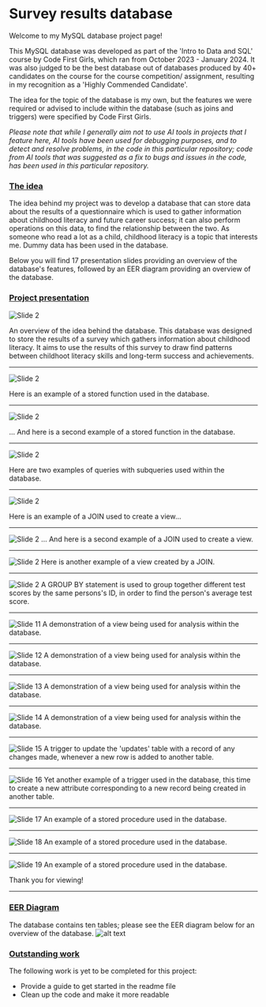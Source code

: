 # Survey results database

Welcome to my MySQL database project page!

This MySQL database was developed as part of the 'Intro to Data and SQL' course by Code First Girls, which ran from October 2023 - January 2024. It was also judged to be the best database out of databases produced by 40+ candidates on the course for the course competition/ assignment, resulting in my recognition as a 'Highly Commended Candidate'.

The idea for the topic of the database is my own, but the features we were required or advised to include within the database (such as joins and triggers) were specified by Code First Girls. 

*Please note that while I generally aim not to use AI tools in projects that I feature here, AI tools have been used for debugging purposes, and to detect and resolve problems, in the code in this particular repository; code from AI tools that was suggested as a fix to bugs and issues in the code, has been used in this particular repository.*

### <ins>The idea</ins>
The idea behind my project was to develop a database that can store data about the results of a questionnaire which is used to gather information about childhood literacy and future career success; it can also perform operations on this data, to find the relationship between the two. As someone who read a lot as a child, childhood literacy is a topic that interests me. Dummy data has been used in the database. 

Below you will find 17 presentation slides providing an overview of the database's features, followed by an EER diagram providing an overview of the database.

### <ins> Project presentation </ins>

![Slide 2](Presentation%20slides/Slide2.PNG)

An overview of the idea behind the database. This database was designed to store the results of a survey which gathers information about childhood literacy. It aims to use the results of this survey to draw find patterns between childhoot literacy skills and long-term success and achievements.

---
![Slide 2](Presentation%20slides/Slide4.PNG)

Here is an example of a stored function used in the database.

---
![Slide 2](Presentation%20slides/Slide5.PNG)

... And here is a second example of a stored function in the database.

---
![Slide 2](Presentation%20slides/Slide6.PNG)

Here are two examples of queries with subqueries used within the database.

---
![Slide 2](Presentation%20slides/Slide7.PNG)

Here is an example of a JOIN used to create a view...

---
![Slide 2](Presentation%20slides/Slide8.PNG)
... And here is a second example of a JOIN used to create a view.


---
![Slide 2](Presentation%20slides/Slide9.PNG)
Here is another example of a view created by a JOIN.


---
![Slide 2](Presentation%20slides/Slide10.PNG)
A GROUP BY statement is used to group together different test scores by the same persons's ID, in order to find the person's average test score.


---
![Slide 11](Presentation%20slides/Slide11.PNG)
A demonstration of a view being used for analysis within the database.


---
![Slide 12](Presentation%20slides/Slide12.PNG)
A demonstration of a view being used for analysis within the database.


---
![Slide 13](Presentation%20slides/Slide13.PNG)
A demonstration of a view being used for analysis within the database.


---
![Slide 14](Presentation%20slides/Slide14.PNG)
A demonstration of a view being used for analysis within the database.


---
![Slide 15](Presentation%20slides/Slide15.PNG)
A trigger to update the 'updates' table with a record of any changes made, whenever a new row is added to another table.


---
![Slide 16](Presentation%20slides/Slide16.PNG)
Yet another example of a trigger used in the database, this time to create a new attribute corresponding to a new record being created in another table.


---
![Slide 17](Presentation%20slides/Slide17.PNG)
An example of a stored procedure used in the database.


---
![Slide 18](Presentation%20slides/Slide18.PNG)
An example of a stored procedure used in the database.


---
![Slide 19](Presentation%20slides/Slide19.PNG)
An example of a stored procedure used in the database.

Thank you for viewing!

---
### <ins> EER Diagram </ins>
The database contains ten tables; please see the EER diagram below for an overview of the database.
![alt text](https://github.com/nouraabdulmajid/Survey-results-database/blob/main/eer%20diagram.png?raw=true)

### <ins> Outstanding work </ins>
The following work is yet to be completed for this project:
* Provide a guide to get started in the readme file
* Clean up the code and make it more readable


